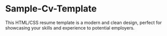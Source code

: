 # Sample-Cv-Template
This HTML/CSS resume template is a modern and clean design, perfect for showcasing your skills and experience to potential employers.
